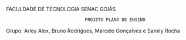 FACULDADE DE TECNOLOGIA SENAC GOIÁS

                                  PROJETO PLANO DE ENSINO
Grupo: Arley Alex, Bruno Rodrigues, Marcelo Gonçalves e Samily Rocha
